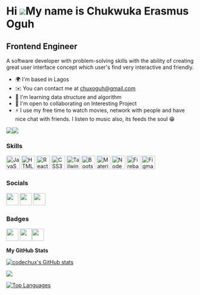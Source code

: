 Hi ![](https://user-images.githubusercontent.com/18350557/176309783-0785949b-9127-417c-8b55-ab5a4333674e.gif)My name is Chukwuka Erasmus Oguh
=============================================================================================================================================

Frontend Engineer
-----------------

A software developer with problem-solving skills with the ability of creating great user interface concept which user's find very interactive and friendly.

* 🌍  I'm based in Lagos
* ✉️  You can contact me at [chuxoguh@gmail.com](mailto:chuxoguh@gmail.com)
* 🧠  I'm learning data structure and algorithm
* 🤝  I'm open to collaborating on Interesting Project
* ⚡  I use my free time to watch movies, network with people and have nice chat with friends. I listen to music also, its feeds the soul 😁

<a href="https://www.twitter.com/codechux" target="_blank" rel="noreferrer"><img
src="https://img.shields.io/twitter/follow/codechux?logo=twitter&style=for-the-badge&color=0891b2&labelColor=831843"
/></a><a href="https://www.github.com/codechux" target="_blank" rel="noreferrer"><img
src="https://img.shields.io/github/followers/codechux?logo=github&style=for-the-badge&color=0891b2&labelColor=831843" /></a>
### Skills

<p align="left">
<a href="https://developer.mozilla.org/en-US/docs/Web/JavaScript" target="_blank" rel="noreferrer"><img src="https://raw.githubusercontent.com/danielcranney/readme-generator/main/public/icons/skills/javascript-colored.svg" width="36" height="36" alt="JavaScript" /></a>
<a href="https://developer.mozilla.org/en-US/docs/Glossary/HTML5" target="_blank" rel="noreferrer"><img src="https://raw.githubusercontent.com/danielcranney/readme-generator/main/public/icons/skills/html5-colored.svg" width="36" height="36" alt="HTML5" /></a>
<a href="https://reactjs.org/" target="_blank" rel="noreferrer"><img src="https://raw.githubusercontent.com/danielcranney/readme-generator/main/public/icons/skills/react-colored.svg" width="36" height="36" alt="React" /></a>
<a href="https://www.w3.org/TR/CSS/#css" target="_blank" rel="noreferrer"><img src="https://raw.githubusercontent.com/danielcranney/readme-generator/main/public/icons/skills/css3-colored.svg" width="36" height="36" alt="CSS3" /></a>
<a href="https://tailwindcss.com/" target="_blank" rel="noreferrer"><img src="https://raw.githubusercontent.com/danielcranney/readme-generator/main/public/icons/skills/tailwindcss-colored.svg" width="36" height="36" alt="TailwindCSS" /></a>
<a href="https://getbootstrap.com/" target="_blank" rel="noreferrer"><img src="https://raw.githubusercontent.com/danielcranney/readme-generator/main/public/icons/skills/bootstrap-colored.svg" width="36" height="36" alt="Bootstrap" /></a>
<a href="https://mui.com/" target="_blank" rel="noreferrer"><img src="https://raw.githubusercontent.com/danielcranney/readme-generator/main/public/icons/skills/materialui-colored.svg" width="36" height="36" alt="Material UI" /></a>
<a href="https://nodejs.org/en/" target="_blank" rel="noreferrer"><img src="https://raw.githubusercontent.com/danielcranney/readme-generator/main/public/icons/skills/nodejs-colored.svg" width="36" height="36" alt="NodeJS" /></a>
<a href="https://firebase.google.com/" target="_blank" rel="noreferrer"><img src="https://raw.githubusercontent.com/danielcranney/readme-generator/main/public/icons/skills/firebase-colored.svg" width="36" height="36" alt="Firebase" /></a>
<a href="https://www.figma.com/" target="_blank" rel="noreferrer"><img src="https://raw.githubusercontent.com/danielcranney/readme-generator/main/public/icons/skills/figma-colored.svg" width="36" height="36" alt="Figma" /></a>
</p>

### Socials

<p align="left"> <a href="https://www.github.com/codechux" target="_blank" rel="noreferrer"><img src="https://raw.githubusercontent.com/danielcranney/readme-generator/main/public/icons/socials/github.svg" width="32" height="32" /></a> <a href="https://www.linkedin.com/in/codechux" target="_blank" rel="noreferrer"><img src="https://raw.githubusercontent.com/danielcranney/readme-generator/main/public/icons/socials/linkedin.svg" width="32" height="32" /></a> <a href="https://www.twitter.com/codechux" target="_blank" rel="noreferrer"><img src="https://raw.githubusercontent.com/danielcranney/readme-generator/main/public/icons/socials/twitter.svg" width="32" height="32" /></a></p>

### Badges

<p align="left"><img src="https://drive.google.com/file/d/1rVe8J1PR5Sja5pcjKvGI5SGNPeSDs2JU/view?usp=share_link" width="32" height="32" /> <img src="https://drive.google.com/file/d/1n5V8qBpeFGOvjqnFN7E7WvOZ5acIkkWd/view?usp=share_link" width="32" height="32" /><img src="https://drive.google.com/file/d/16ytY00V2404YfLZRDPqVAFa6VccT9Fbm/view?usp=share_link" width="32" height="32" /></p>

<b>My GitHub Stats</b>

<a href="http://www.github.com/codechux"><img src="https://github-readme-stats.vercel.app/api?username=codechux&show_icons=true&hide=&count_private=true&title_color=0891b2&text_color=ffffff&icon_color=0891b2&bg_color=831843&hide_border=true&show_icons=true" alt="codechux's GitHub stats" /></a>

<a href="http://www.github.com/codechux"><img src="https://github-readme-streak-stats.herokuapp.com/?user=codechux&stroke=ffffff&background=831843&ring=0891b2&fire=0891b2&currStreakNum=ffffff&currStreakLabel=0891b2&sideNums=ffffff&sideLabels=ffffff&dates=ffffff&hide_border=true" /></a>

<a href="https://github.com/codechux" align="left"><img src="https://github-readme-stats.vercel.app/api/top-langs/?username=codechux&langs_count=10&title_color=0891b2&text_color=ffffff&icon_color=0891b2&bg_color=831843&hide_border=true&locale=en&custom_title=Top%20%Languages" alt="Top Languages" /></a>
